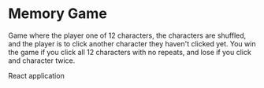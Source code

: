# Memory Game

Game where the player one of 12 characters, the characters are shuffled, and the player is to click another character they haven't clicked yet. You win the game if you click all 12 characters with no repeats, and lose if you click and character twice.

React application
